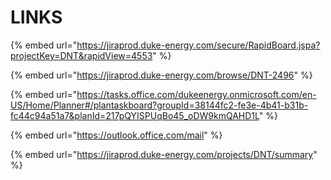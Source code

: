 # LINKS

{% embed url="https://jiraprod.duke-energy.com/secure/RapidBoard.jspa?projectKey=DNT&rapidView=4553" %}

{% embed url="https://jiraprod.duke-energy.com/browse/DNT-2496" %}

{% embed url="https://tasks.office.com/dukeenergy.onmicrosoft.com/en-US/Home/Planner#/plantaskboard?groupId=38144fc2-fe3e-4b41-b31b-fc44c94a51a7&planId=217pQYISPUqBo45_oDW9kmQAHD1L" %}

{% embed url="https://outlook.office.com/mail" %}

{% embed url="https://jiraprod.duke-energy.com/projects/DNT/summary" %}

